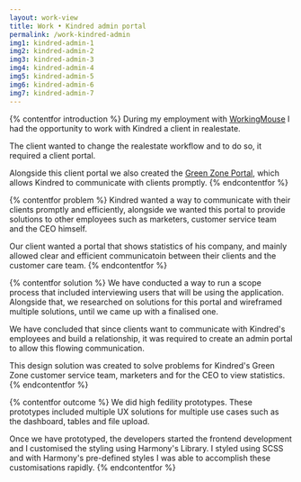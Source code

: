 ```yaml
---
layout: work-view
title: Work • Kindred admin portal
permalink: /work-kindred-admin
img1: kindred-admin-1 
img2: kindred-admin-2 
img3: kindred-admin-3 
img4: kindred-admin-4 
img5: kindred-admin-5 
img6: kindred-admin-6 
img7: kindred-admin-7 
---
```


{% contentfor introduction %}
During my employment with <a href="https://workingmouse.com.au/" target="_blank">WorkingMouse</a> I had the opportunity to work with Kindred a client in realestate.

The client wanted to change the realestate workflow and to do so, it required a client portal.

Alongside this client portal we also created the <a href="/work-kindred-admin">Green Zone Portal</a>, which allows Kindred to communicate with clients promptly.
{% endcontentfor %}


{% contentfor problem %}
Kindred wanted a way to communicate with their clients promptly and efficiently, alongside we wanted this portal to provide solutions to other employees such as marketers, customer service team and the CEO himself.

Our client wanted a portal that shows statistics of his company, and mainly allowed clear and efficient communicatoin between their clients and the customer care team.
{% endcontentfor %}


{% contentfor solution %}
We have conducted a way to run a scope process that included interviewing users that will be using the application. Alongside that, we researched on solutions for this portal and wireframed multiple solutions, until we came up with a finalised one.


We have concluded that since clients want to communicate with Kindred's employees and build a relationship, it was required to create an admin portal to allow this flowing communication.

This design solution was created to solve problems for Kindred's Green Zone customer service team, marketers and for the CEO to view statistics.
{% endcontentfor %}


{% contentfor outcome %}
We did high fedility prototypes. These prototypes included multiple UX solutions for multiple use cases such as the dashboard, tables and file upload.

Once we have prototyped, the developers started the frontend development and I customised the styling using Harmony's Library. I styled using SCSS and with Harmony's pre-defined styles I was able to accomplish these customisations rapidly.
{% endcontentfor %}
